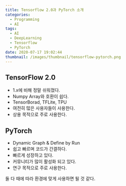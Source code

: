 ```yaml
---
title: Tensorflow 2.0과 PyTorch 소개
categories:
  - Programming
  - AI
tags:
  - AI
  - DeepLearning
  - Tensorflow
  - PyTorch
date: 2020-07-17 19:02:44
thumbnail: /images/thumbnail/tensorflow-pytorch.png
---
```


## TensorFlow 2.0

- 1.x에 비해 정말 쉬워졌다.
- Numpy Array와 호환이 쉽다.
- TensorBorad, TFLite, TPU
- 여전히 많은 사용자들이 사용한다.
- 상용 목적으로 주로 사용한다.

## PyTorch

- Dynamic Graph & Define by Run
- 쉽고 빠르며 코드가 간결하다.
- 빠르게 성장하고 있다.
- 커뮤니티가 많이 활성화 되고 있다.
- 연구 목적으로 주로 사용한다.

둘 다 때에 따라 환경에 맞게 사용하면 될 것 같다.
